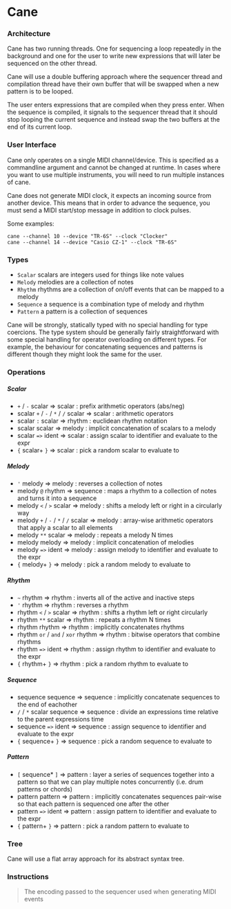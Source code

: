 # Cane

### Architecture
Cane has two running threads. One for sequencing a loop repeatedly in the background
and one for the user to write new expressions that will later be sequenced on the
other thread.

Cane will use a double buffering approach where the sequencer thread and compilation
thread have their own buffer that will be swapped when a new pattern is to be looped.

The user enters expressions that are compiled when they press enter. When the sequence
is compiled, it signals to the sequencer thread that it should stop looping the 
current sequence and instead swap the two buffers at the end of its current loop.


### User Interface
Cane only operates on a single MIDI channel/device. This is specified as a commandline
argument and cannot be changed at runtime. In cases where you want to use multiple
instruments, you will need to run multiple instances of cane.

Cane does not generate MIDI clock, it expects an incoming source from another device.
This means that in order to advance the sequence, you must send a MIDI start/stop message
in addition to clock pulses.

Some examples:
```
cane --channel 10 --device "TR-6S" --clock "Clocker"
cane --channel 14 --device "Casio CZ-1" --clock "TR-6S"
```


### Types
- `Scalar` scalars are integers used for things like note values
- `Melody` melodies are a collection of notes
- `Rhythm` rhythms are a collection of on/off events that can be mapped to a melody
- `Sequence` a sequence is a combination type of melody and rhythm
- `Pattern` a pattern is a collection of sequences

Cane will be strongly, statically typed with no special handling for type coercions.
The type system should be generally fairly straightforward with some special handling
for operator overloading on different types. For example, the behaviour for concatenating
sequences and patterns is different though they might look the same for the user.


### Operations
##### Scalar
- `+` / `-` scalar => scalar : prefix arithmetic operators (abs/neg)
- scalar `+` / `-` / `*` / `/` scalar => scalar : arithmetic operators
- scalar `:` scalar => rhythm : euclidean rhythm notation
- scalar scalar => melody : implicit concatenation of scalars to a melody
- scalar `=>` ident => scalar : assign scalar to identifier and evaluate to the expr
- `{` scalar+ `}` => scalar : pick a random scalar to evaluate to

##### Melody
- `'` melody => melody : reverses a collection of notes
- melody `@` rhythm => sequence : maps a rhythm to a collection of notes and turns it into a sequence
- melody `<` / `>` scalar => melody : shifts a melody left or right in a circularly way
- melody `+` / `-` / `*` / `/` scalar => melody : array-wise arithmetic operators that apply a scalar to all elements
- melody `**` scalar => melody : repeats a melody N times
- melody melody => melody : implicit concatenation of melodies
- melody `=>` ident => melody : assign melody to identifier and evaluate to the expr
- `{` melody+ `}` => melody : pick a random melody to evaluate to

##### Rhythm
- `~` rhythm => rhythm : inverts all of the active and inactive steps
- `'` rhythm => rhythm : reverses a rhythm
- rhythm `<` / `>` scalar => rhythm : shifts a rhythm left or right circularly
- rhythm `**` scalar => rhythm : repeats a rhythm N times
- rhythm rhythm => rhythm : implicitly concatenates rhythms
- rhythm `or` / `and` / `xor` rhythm => rhythm : bitwise operators that combine rhythms
- rhythm `=>` ident => rhythm : assign rhythm to identifier and evaluate to the expr
- `{` rhythm+ `}` => rhythm : pick a random rhythm to evaluate to

##### Sequence
- sequence sequence => sequence : implicitly concatenate sequences to the end of eachother
- `/` / `*` scalar sequence => sequence : divide an expressions time relative to the parent expressions time
- sequence `=>` ident => sequence : assign sequence to identifier and evaluate to the expr
- `{` sequence+ `}` => sequence : pick a random sequence to evaluate to

##### Pattern
- `[` sequence* `]` => pattern : layer a series of sequences together into a pattern so that we can play multiple notes concurrently (i.e. drum patterns or chords)
- pattern pattern => pattern : implicitly concatenates sequences pair-wise so that each pattern is sequenced one after the other 
- pattern `=>` ident => pattern : assign pattern to identifier and evaluate to the expr
- `{` pattern+ `}` => pattern : pick a random pattern to evaluate to


### Tree
Cane will use a flat array approach for its abstract syntax tree. 


### Instructions
> The encoding passed to the sequencer used when generating MIDI events
